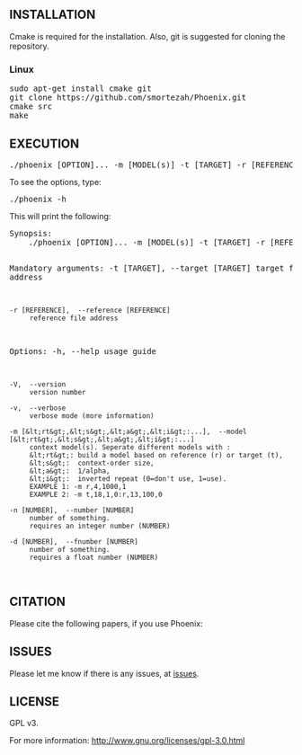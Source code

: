 <h2>INSTALLATION</h2>
Cmake is required for the installation. Also, git is suggested for cloning the repository.
<h3>Linux</h3>
<pre>
sudo apt-get install cmake git
git clone https://github.com/smortezah/Phoenix.git
cmake src
make
</pre>

<h2>EXECUTION</h2>
<pre>
./phoenix [OPTION]... -m [MODEL(s)] -t [TARGET] -r [REFERENCE]
</pre>
To see the options, type:
<pre>
./phoenix -h
</pre>
This will print the following:
<pre>
Synopsis:
    ./phoenix [OPTION]... -m [MODEL(s)] -t [TARGET] -r [REFERENCE]

Mandatory arguments:
    -t [TARGET],  --target [TARGET]
         target file address

    -r [REFERENCE],  --reference [REFERENCE]
         reference file address

Options:
    -h,  --help
         usage guide

    -V,  --version
         version number

    -v,  --verbose
         verbose mode (more information)

    -m [&lt;rt&gt;,&lt;s&gt;,&lt;a&gt;,&lt;i&gt;:...],  --model [&lt;rt&gt;,&lt;s&gt;,&lt;a&gt;,&lt;i&gt;:...]
         context model(s). Seperate different models with :
         &lt;rt&gt;: build a model based on reference (r) or target (t),
         &lt;s&gt;:  context-order size,
         &lt;a&gt;:  1/alpha,
         &lt;i&gt;:  inverted repeat (0=don't use, 1=use).
         EXAMPLE 1: -m r,4,1000,1
         EXAMPLE 2: -m t,18,1,0:r,13,100,0

    -n [NUMBER],  --number [NUMBER]
         number of something.
         requires an integer number (NUMBER)

    -d [NUMBER],  --fnumber [NUMBER]
         number of something.
         requires a float number (NUMBER)
</pre>

<h2>CITATION</h2>
Please cite the following papers, if you use Phoenix:

<h2>ISSUES</h2>
Please let me know if there is any issues, at <a href="https://github.com/smortezah/Phoenix/issues">issues</a>.

<h2>LICENSE</h2>
GPL v3.

For more information:
http://www.gnu.org/licenses/gpl-3.0.html
